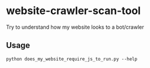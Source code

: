 # website-crawler-scan-tool
Try to understand how my website looks to a bot/crawler

## Usage

`python does_my_website_require_js_to_run.py --help`